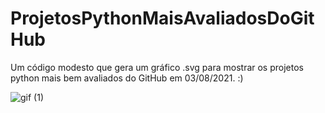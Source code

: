 # ProjetosPythonMaisAvaliadosDoGitHub
Um código modesto que gera um gráfico .svg para mostrar os projetos python mais bem avaliados do GitHub em 03/08/2021. :)





![gif (1)](https://user-images.githubusercontent.com/88283829/128086118-16a26676-92b2-45e9-a92c-94cef0ff2d2b.gif)

